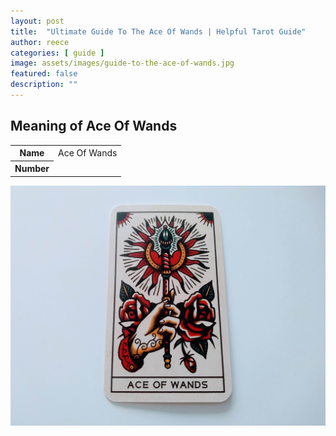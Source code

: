 ```yaml
---
layout: post
title:  "Ultimate Guide To The Ace Of Wands | Helpful Tarot Guide"
author: reece
categories: [ guide ]
image: assets/images/guide-to-the-ace-of-wands.jpg
featured: false
description: ""
---
```


## Meaning of Ace Of Wands

<div class="overview">

  <table>
    <tbody>
      <tr>
        <th>Name</th>
        <td>Ace Of Wands</td>
      </tr>
      <tr>
        <th>Number</th>
        <td></td>
      </tr>
    </tbody>
  </table>

</div>

<img src="assets/images/tarot-cards/ace-of-wands.jpg" />
